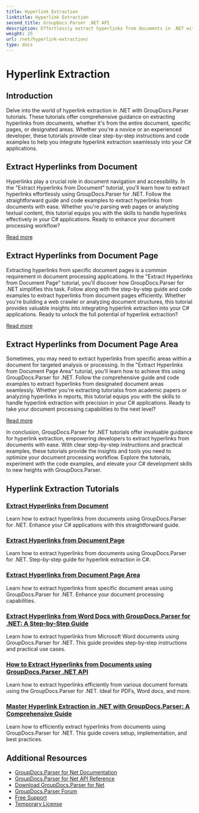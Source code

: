 ```yaml
---
title: Hyperlink Extraction
linktitle: Hyperlink Extraction
second_title: GroupDocs.Parser .NET API
description: Effortlessly extract hyperlinks from documents in .NET with GroupDocs.Parser. Enhance your C# applications with step-by-step guides for hyperlink extraction.
weight: 25
url: /net/hyperlink-extraction/
type: docs
---
```

# Hyperlink Extraction

## Introduction

Delve into the world of hyperlink extraction in .NET with GroupDocs.Parser tutorials. These tutorials offer comprehensive guidance on extracting hyperlinks from documents, whether it's from the entire document, specific pages, or designated areas. Whether you're a novice or an experienced developer, these tutorials provide clear step-by-step instructions and code examples to help you integrate hyperlink extraction seamlessly into your C# applications.

## Extract Hyperlinks from Document

Hyperlinks play a crucial role in document navigation and accessibility. In the "Extract Hyperlinks from Document" tutorial, you'll learn how to extract hyperlinks effortlessly using GroupDocs.Parser for .NET. Follow the straightforward guide and code examples to extract hyperlinks from documents with ease. Whether you're parsing web pages or analyzing textual content, this tutorial equips you with the skills to handle hyperlinks effectively in your C# applications. Ready to enhance your document processing workflow?

[Read more](./extract-hyperlinks-from-document/)

## Extract Hyperlinks from Document Page

Extracting hyperlinks from specific document pages is a common requirement in document processing applications. In the "Extract Hyperlinks from Document Page" tutorial, you'll discover how GroupDocs.Parser for .NET simplifies this task. Follow along with the step-by-step guide and code examples to extract hyperlinks from document pages efficiently. Whether you're building a web crawler or analyzing document structures, this tutorial provides valuable insights into integrating hyperlink extraction into your C# applications. Ready to unlock the full potential of hyperlink extraction?

[Read more](./extract-hyperlinks-from-document-page/)

## Extract Hyperlinks from Document Page Area

Sometimes, you may need to extract hyperlinks from specific areas within a document for targeted analysis or processing. In the "Extract Hyperlinks from Document Page Area" tutorial, you'll learn how to achieve this using GroupDocs.Parser for .NET. Follow the comprehensive guide and code examples to extract hyperlinks from designated document areas seamlessly. Whether you're extracting tutorialss from academic papers or analyzing hyperlinks in reports, this tutorial equips you with the skills to handle hyperlink extraction with precision in your C# applications. Ready to take your document processing capabilities to the next level?

[Read more](./extract-hyperlinks-from-document-page-area/)

In conclusion, GroupDocs.Parser for .NET tutorials offer invaluable guidance for hyperlink extraction, empowering developers to extract hyperlinks from documents with ease. With clear step-by-step instructions and practical examples, these tutorials provide the insights and tools you need to optimize your document processing workflow. Explore the tutorials, experiment with the code examples, and elevate your C# development skills to new heights with GroupDocs.Parser.
## Hyperlink Extraction Tutorials
### [Extract Hyperlinks from Document](./extract-hyperlinks-from-document/)
Learn how to extract hyperlinks from documents using GroupDocs.Parser for .NET. Enhance your C# applications with this straightforward guide.
### [Extract Hyperlinks from Document Page](./extract-hyperlinks-from-document-page/)
Learn how to extract hyperlinks from documents using GroupDocs.Parser for .NET. Step-by-step guide for hyperlink extraction in C#.
### [Extract Hyperlinks from Document Page Area](./extract-hyperlinks-from-document-page-area/)
Learn how to extract hyperlinks from specific document areas using GroupDocs.Parser for .NET. Enhance your document processing capabilities.
### [Extract Hyperlinks from Word Docs with GroupDocs.Parser for .NET&#58; A Step-by-Step Guide](./extract-hyperlinks-word-docs-groupdocs-parser-net/)
Learn how to extract hyperlinks from Microsoft Word documents using GroupDocs.Parser for .NET. This guide provides step-by-step instructions and practical use cases.

### [How to Extract Hyperlinks from Documents using GroupDocs.Parser .NET API](./extract-hyperlinks-groupdocs-parser-net/)
Learn how to extract hyperlinks efficiently from various document formats using the GroupDocs.Parser for .NET. Ideal for PDFs, Word docs, and more.

### [Master Hyperlink Extraction in .NET with GroupDocs.Parser&#58; A Comprehensive Guide](./mastering-hyperlink-extraction-groupdocs-parser-net/)
Learn how to efficiently extract hyperlinks from documents using GroupDocs.Parser for .NET. This guide covers setup, implementation, and best practices.

## Additional Resources

- [GroupDocs.Parser for Net Documentation](https://docs.groupdocs.com/parser/net/)
- [GroupDocs.Parser for Net API Reference](https://reference.groupdocs.com/parser/net/)
- [Download GroupDocs.Parser for Net](https://releases.groupdocs.com/parser/net/)
- [GroupDocs.Parser Forum](https://forum.groupdocs.com/c/parser)
- [Free Support](https://forum.groupdocs.com/)
- [Temporary License](https://purchase.groupdocs.com/temporary-license/)
